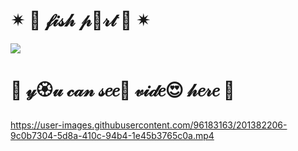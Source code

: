# ✴  🎀  𝒻𝒾𝓈𝒽 𝓅🌺𝓇𝓉 🎀  ✴

  <img src="https://user-images.githubusercontent.com/96183163/201365560-b3ffc80f-7404-447d-b4f7-e3e56d191d28.png" />
  
  # 🎀  𝓎🏵𝓊 𝒸𝒶𝓃 𝓈𝑒𝑒🧿  𝓋𝒾𝒹𝑒😍 𝒽𝑒𝓇𝑒  🎀 

https://user-images.githubusercontent.com/96183163/201382206-9c0b7304-5d8a-410c-94b4-1e45b3765c0a.mp4

